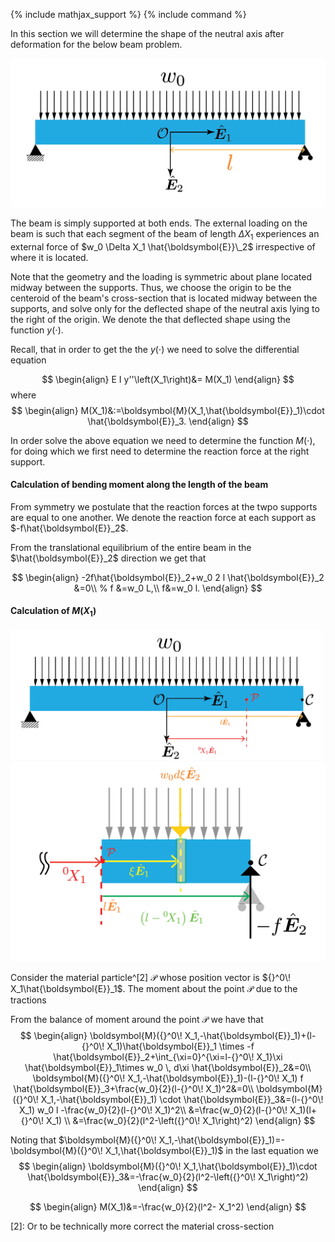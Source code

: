 {% include mathjax_support %}
{% include command %}


In this section we will determine the shape of the neutral axis after deformation for the below beam problem. 

![](2021-11-28-13-57-48.png)

The beam is simply supported at both ends. The external loading on the beam is such that each segment of the beam of length $\Delta X_1$ experiences an external force of $w_0 \Delta X_1 \hat{\boldsymbol{E}}\_2$ irrespective of where it is located.  

Note that the geometry and the loading is symmetric about plane located midway between the supports. Thus,  we choose the origin to be the centeroid of the beam's cross-section that is located midway between the supports,  and solve only for the deflected shape of the neutral axis lying to the right of the origin. We denote the that deflected shape using the function $y(\cdot)$.


Recall, that in order to get the the $y(\cdot)$ we need to solve the differential equation

$$ 
\begin{align}
E I y''\left(X_1\right)&= M(X_1)
\end{align}
$$
where
$$ 
\begin{align}
M(X_1)&:=\boldsymbol{M}(X_1,\hat{\boldsymbol{E}}_1)\cdot \hat{\boldsymbol{E}}_3.
\end{align}
$$

In order solve the above equation we need to determine the function $M(\cdot)$, for doing which we first need to determine the reaction force at the right support. 
 

#### Calculation of bending moment along the length of the beam




From symmetry we postulate that the reaction forces at the twpo supports are equal to one another. We denote the reaction force at each support as $-f\hat{\boldsymbol{E}}_2$.

From the translational equilibrium of the entire beam in the $\hat{\boldsymbol{E}}_2$ direction we get that 

$$
\begin{align}
-2f\hat{\boldsymbol{E}}_2+w_0 2 l \hat{\boldsymbol{E}}_2 &=0\\
% f &=w_0 L,\\
 f&=w_0 l.
\end{align}
$$





#### Calculation of $M(X_1)$
<!-- ![](2021-11-28-15-10-12.png =x100) -->
<img src="2021-11-28-15-10-12.png" alt="drawing1" width="500"/>

<!-- ![](2021-11-28-15-04-35.png) -->
<img src="2021-11-28-15-04-35.png" alt="drawing1" width="800"/>

Consider the material particle^[2] $\mathcal{P}$ whose position vector is ${}^0\! X_1\hat{\boldsymbol{E}}_1$. The moment about the point $\mathcal{P}$ due to the tractions 

From the balance of moment around the point $\mathcal{P}$ we have that
$$
\begin{align}
\boldsymbol{M}({}^0\! X_1,-\hat{\boldsymbol{E}}_1)+(l-{}^0\! X_1)\hat{\boldsymbol{E}}_1 \times -f \hat{\boldsymbol{E}}_2+\int_{\xi=0}^{\xi=l-{}^0\! X_1}\xi \hat{\boldsymbol{E}}_1\times w_0 \, d\xi \hat{\boldsymbol{E}}_2&=0\\
\boldsymbol{M}({}^0\! X_1,-\hat{\boldsymbol{E}}_1)-(l-{}^0\! X_1) f \hat{\boldsymbol{E}}_3+\frac{w_0}{2}(l-{}^0\! X_1)^2&=0\\
\boldsymbol{M}({}^0\! X_1,-\hat{\boldsymbol{E}}_1) \cdot \hat{\boldsymbol{E}}_3&=(l-{}^0\! X_1) w_0 l -\frac{w_0}{2}(l-{}^0\! X_1)^2\\
&=\frac{w_0}{2}(l-{}^0\! X_1)(l+{}^0\! X_1)  \\
&=\frac{w_0}{2}(l^2-\left({}^0\! X_1\right)^2)
\end{align}
$$

Noting that $\boldsymbol{M}({}^0\! X_1,-\hat{\boldsymbol{E}}_1)=-\boldsymbol{M}({}^0\! X_1,\hat{\boldsymbol{E}}_1)$ in the last equation we 
$$
\begin{align}
\boldsymbol{M}({}^0\! X_1,\hat{\boldsymbol{E}}_1)\cdot \hat{\boldsymbol{E}}_3&=-\frac{w_0}{2}(l^2-\left({}^0\! X_1\right)^2)
\end{align}
$$

$$
\begin{align}
M(X_1)&=-\frac{w_0}{2}(l^2- X_1^2)
\end{align}
$$

[2]: Or to be technically more correct the material cross-section 